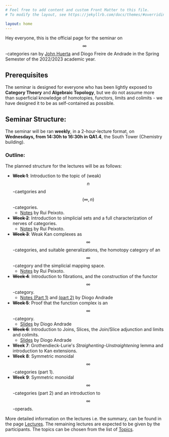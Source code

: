 ```yaml
---
# Feel free to add content and custom Front Matter to this file.
# To modify the layout, see https://jekyllrb.com/docs/themes/#overriding-theme-defaults

layout: home
---
```


Hey everyone, this is the official page for the seminar on $$\infty$$-categories ran by [John Huerta](https://math.tecnico.ulisboa.pt/~jhuerta/) and Diogo Freire de Andrade in the Spring Semester of the 2022/2023 academic year.

## Prerequisites
The seminar is designed for everyone who has been lightly exposed to **Category Theory** and **Algebraic Topology**, but we do not assume more than superficial knowledge of homotopies, functors, limits and colimits - we have designed it to be as self-contained as possible.

## Seminar Structure:
The seminar will be ran **weekly**, in a 2-hour-lecture format, on **Wednesdays, from 14:30h to 16:30h in QA1.4**, the South Tower (Chemistry building).

### Outline:
The planned structure for the lectures will be as follows:

- ~~**Week 1**~~: Introduction to the topic of (weak) $$n$$-caetgories and $$(\infty,n)$$-categories.
  - [Notes](lectures/notes/Lecture1.pdf) by Rui Peixoto.
- ~~**Week 2**~~: Introduction to simplicial sets and a full characterization of nerves of categories.
  - [Notes](lectures/notes/Lecture2.pdf) by Rui Peixoto.
- ~~**Week 3**~~: Weak Kan complexes as $$\infty$$-categories, and suitable generalizations, the homotopy category of an $$\infty$$-category and the simplicial mapping space.
  - [Notes](lectures/notes/Lecture3.pdf) by Rui Peixoto.
- ~~**Week 4**~~: Introduction to fibrations, and the construction of the functor $$\infty$$-category.
  - [Notes (Part 1)](lectures/notes/Lecture4pt1.pdf) and [(part 2)](/lectures/notes/Lecture4pt2.pdf) by Diogo Andrade
- ~~**Week 5**~~: Proof that the function complex is an $$\infty$$-category.
  - [Slides](lectures/notes/Lecture5.pdf) by Diogo Andrade
- ~~**Week 6**~~: Introduction to Joins, Slices, the Join/Slice adjunction and limits and colimits.
  - [Slides](lectures/notes/Lecture6.pdf) by Diogo Andrade
- **Week 7**: Grothendieck-Lurie's _Straighenting-Unstraightening_ lemma and introduction to Kan extensions.
- **Week 8**: Symmetric monoidal $$\infty$$-categories (part 1).
- **Week 9**: Symmetric monoidal $$\infty$$-categories (part 2) and an introduction to $$\infty$$-operads.

More detailed information on the lectures i.e. the summary, can be found in the page
[Lectures](diogofd.github.io/Seminar-on-Higher-Categories/lectures/). The remaining
lectures are expected to be given by the participants. The topics can be chosen from
the list of [Topics](topics/).
